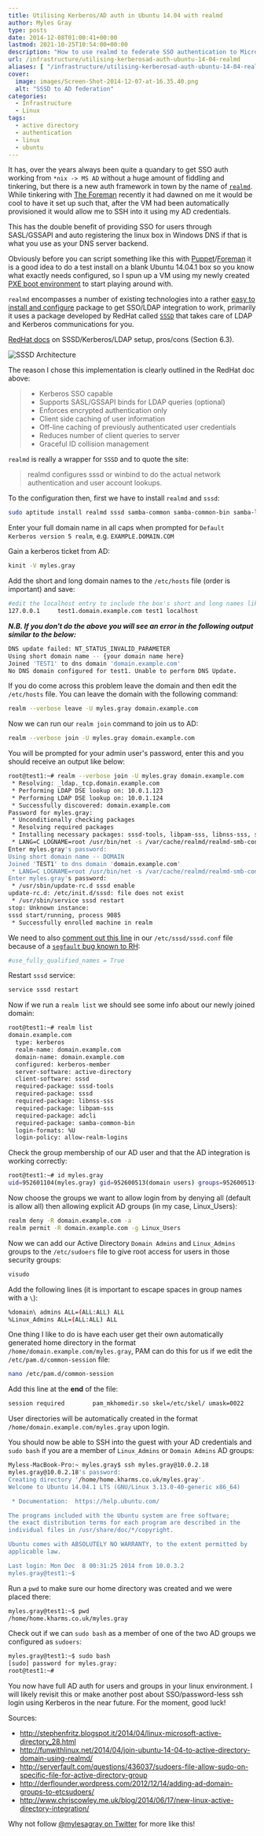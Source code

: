 ```yaml
---
title: Utilising Kerberos/AD auth in Ubuntu 14.04 with realmd
author: Myles Gray
type: posts
date: 2014-12-08T01:00:41+00:00
lastmod: 2021-10-25T10:54:00+00:00
description: "How to use realmd to federate SSO authentication to Microsoft Active Directory"
url: /infrastructure/utilising-kerberosad-auth-ubuntu-14-04-realmd
aliases: [ "/infrastructure/utilising-kerberosad-auth-ubuntu-14-04-realmd/amp" ]
cover:
  image: images/Screen-Shot-2014-12-07-at-16.35.40.png
  alt: "SSSD to AD federation"
categories:
  - Infrastructure
  - Linux
tags:
  - active directory
  - authentication
  - linux
  - ubuntu
---
```


It has, over the years always been quite a quandary to get SSO auth working from `*nix -> MS AD` without a huge amount of fiddling and tinkering, but there is a new auth framework in town by the name of [`realmd`][1]. While tinkering with [The Foreman][2] recently it had dawned on me it would be cool to have it set up such that, after the VM had been automatically provisioned it would allow me to SSH into it using my AD credentials.

This has the double benefit of providing SSO for users through SASL/GSSAPI and auto registering the linux box in Windows DNS if that is what you use as your DNS server backend.

Obviously before you can script something like this with [Puppet][3]/[Foreman][2] it is a good idea to do a test install on a blank Ubuntu 14.04.1 box so you know what exactly needs configured, so I spun up a VM using my newly created [PXE boot environment][4] to start playing around with.

`realmd` encompasses a number of existing technologies into a rather [easy to install and configure][5] package to get SSO/LDAP integration to work, primarily it uses a package developed by RedHat called [`SSSD`][6] that takes care of LDAP and Kerberos communications for you.

[RedHat docs][7] on SSSD/Kerberos/LDAP setup, pros/cons (Section 6.3).

![SSSD Architecture][8]

The reason I chose this implementation is clearly outlined in the RedHat doc above:

> * Kerberos SSO capable
> * Supports SASL/GSSAPI binds for LDAP queries (optional)
> * Enforces encrypted authentication only
> * Client side caching of user information
> * Off-line caching of previously authenticated user credentials
> * Reduces number of client queries to server
> * Graceful ID collision management

`realmd` is really a wrapper for `SSSD` and to quote the site:

> realmd configures sssd or winbind to do the actual network authentication and user account lookups.

To the configuration then, first we have to install `realmd` and `sssd`:

```sh
sudo aptitude install realmd sssd samba-common samba-common-bin samba-libs sssd-tools krb5-user adcli packagekit -y
```

Enter your full domain name in all caps when prompted for `Default Kerberos version 5 realm`, e.g. `EXAMPLE.DOMAIN.COM`

Gain a kerberos ticket from AD:

```sh
kinit -V myles.gray
```

Add the short and long domain names to the `/etc/hosts` file (order is important) and save:

```sh
#edit the localhost entry to include the box's short and long names like below
127.0.0.1     test1.domain.example.com test1 localhost
```

**_N.B. If you don't do the above you will see an error in the following output similar to the below:_**

```sh
DNS update failed: NT_STATUS_INVALID_PARAMETER
Using short domain name -- {your domain name here}
Joined 'TEST1' to dns domain 'domain.example.com'
No DNS domain configured for test1. Unable to perform DNS Update.
```

If you do come across this problem leave the domain and then edit the `/etc/hosts` file. You can leave the domain with the following command:

```sh
realm --verbose leave -U myles.gray domain.example.com
```

Now we can run our `realm join` command to join us to AD:

```sh
realm --verbose join -U myles.gray domain.example.com
```

You will be prompted for your admin user's password, enter this and you should receive an output like below:

```sh
root@test1:~# realm --verbose join -U myles.gray domain.example.com
 * Resolving: _ldap._tcp.domain.example.com
 * Performing LDAP DSE lookup on: 10.0.1.123
 * Performing LDAP DSE lookup on: 10.0.1.124
 * Successfully discovered: domain.example.com
Password for myles.gray: 
 * Unconditionally checking packages
 * Resolving required packages
 * Installing necessary packages: sssd-tools, libpam-sss, libnss-sss, sssd, samba-common-bin
 * LANG=C LOGNAME=root /usr/bin/net -s /var/cache/realmd/realmd-smb-conf.X2OPQX -U myles.gray ads join domain.example.com
Enter myles.gray's password:
Using short domain name -- DOMAIN
Joined 'TEST1' to dns domain 'domain.example.com'
 * LANG=C LOGNAME=root /usr/bin/net -s /var/cache/realmd/realmd-smb-conf.X2OPQX -U myles.gray ads keytab create
Enter myles.gray's password:
 * /usr/sbin/update-rc.d sssd enable
update-rc.d: /etc/init.d/sssd: file does not exist
 * /usr/sbin/service sssd restart
stop: Unknown instance: 
sssd start/running, process 9085
 * Successfully enrolled machine in realm 
```

We need to also [comment out this line][9] in our `/etc/sssd/sssd.conf` file because of a [`segfault` bug known to RH][10]:

```sh
#use_fully_qualified_names = True
```

Restart `sssd` service:

```sh
service sssd restart
```

Now if we run a `realm list` we should see some info about our newly joined domain:

```sh
root@test1:~# realm list
domain.example.com
  type: kerberos
  realm-name: domain.example.com
  domain-name: domain.example.com
  configured: kerberos-member
  server-software: active-directory
  client-software: sssd
  required-package: sssd-tools
  required-package: sssd
  required-package: libnss-sss
  required-package: libpam-sss
  required-package: adcli
  required-package: samba-common-bin
  login-formats: %U
  login-policy: allow-realm-logins
```

Check the group membership of our AD user and that the AD integration is working correctly:

```sh
root@test1:~# id myles.gray
uid=952601104(myles.gray) gid=952600513(domain users) groups=952600513(domain users),952601139(virtualisation admins),952600519(enterprise admins),952601127(inet_filter_none),952603106(foreman_admins),952600512(domain admins),952600518(schema admins),952603117(linux_admins),952603116(linux_users),952601103(net-users),952601152(vpn users),952600572(denied rodc password replication group)
```

Now choose the groups we want to allow login from by denying all (default is allow all) then allowing explicit AD groups (in my case, Linux_Users):

```sh
realm deny -R domain.example.com -a
realm permit -R domain.example.com -g Linux_Users
```

Now we can add our Active Directory `Domain Admins` and `Linux_Admins` groups to the `/etc/sudoers` file to give root access for users in those security groups:

```sh
visudo
```

Add the following lines (it is important to escape spaces in group names with a `\`):

```sh
%domain\ admins ALL=(ALL:ALL) ALL
%Linux_Admins ALL=(ALL:ALL) ALL
```

One thing I like to do is have each user get their own automatically generated home directory in the format `/home/domain.example.com/myles.gray`, PAM can do this for us if we edit the `/etc/pam.d/common-session` file:

```sh
nano /etc/pam.d/common-session
```

Add this line at the **end** of the file:

```sh
session required        pam_mkhomedir.so skel=/etc/skel/ umask=0022
```

User directories will be automatically created in the format `/home/domain.example.com/myles.gray` upon login.

You should now be able to SSH into the guest with your AD credentials and `sudo bash` if you are a member of `Linux_Admins` or `Domain Admins` AD groups:

```sh
Myless-MacBook-Pro:~ myles.gray$ ssh myles.gray@10.0.2.18
myles.gray@10.0.2.18's password: 
Creating directory '/home/home.kharms.co.uk/myles.gray'.
Welcome to Ubuntu 14.04.1 LTS (GNU/Linux 3.13.0-40-generic x86_64)

 * Documentation:  https://help.ubuntu.com/

The programs included with the Ubuntu system are free software;
the exact distribution terms for each program are described in the
individual files in /usr/share/doc/*/copyright.

Ubuntu comes with ABSOLUTELY NO WARRANTY, to the extent permitted by
applicable law.

Last login: Mon Dec  8 00:31:25 2014 from 10.0.3.2
myles.gray@test1:~$
```

Run a `pwd` to make sure our home directory was created and we were placed there:

```sh
myles.gray@test1:~$ pwd
/home/home.kharms.co.uk/myles.gray
```

Check out if we can `sudo bash` as a member of one of the two AD groups we configured as `sudoers`:

```sh
myles.gray@test1:~$ sudo bash
[sudo] password for myles.gray: 
root@test1:~# 
```

You now have full AD auth for users and groups in your linux environment. I will likely revisit this or make another post about SSO/password-less ssh login using Kerberos in the near future. For the moment, good luck!

Sources:

* <http://stephenfritz.blogspot.it/2014/04/linux-microsoft-active-directory_28.html>
* <http://funwithlinux.net/2014/04/join-ubuntu-14-04-to-active-directory-domain-using-realmd/>
* <http://serverfault.com/questions/436037/sudoers-file-allow-sudo-on-specific-file-for-active-directory-group>
* <http://derflounder.wordpress.com/2012/12/14/adding-ad-domain-groups-to-etcsudoers/>
* <http://www.chriscowley.me.uk/blog/2014/06/17/new-linux-active-directory-integration/>

Why not follow [@mylesagray on Twitter][11] for more like this!

 [1]: http://www.freedesktop.org/software/realmd/
 [2]: http://theforeman.org
 [3]: http://puppetlabs.com
 [4]: /infrastructure/enabling-pxe-boot-options-fortigate-dhcp/
 [5]: https://wiki.ubuntu.com/Enterprise/Authentication#Suggestions
 [6]: http://rhelblog.redhat.com/2014/01/20/who-goes-there/
 [7]: http://www.redhat.com/en/files/resources/en-rhel-intergrating-rhel-6-active-directory.pdf
 [8]: images/Screen-Shot-2014-12-07-at-16.35.40.png
 [9]: http://serverfault.com/questions/598476/how-to-use-realmd-in-ubuntu-14-04-lts-to-join-an-active-directory-domain
 [10]: https://bugzilla.redhat.com/show_bug.cgi?id=824616
 [11]: https://twitter.com/mylesagray
